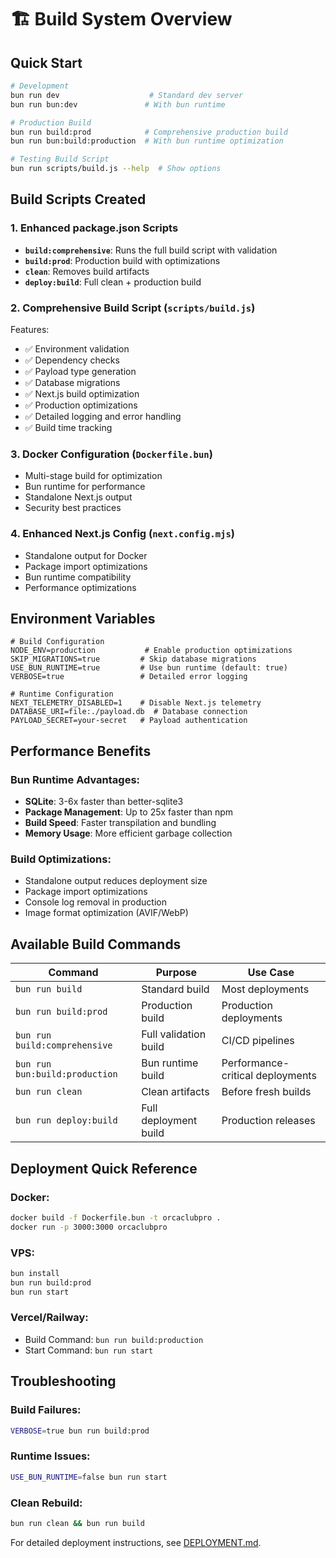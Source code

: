 # 🏗️ Build System Overview

## Quick Start

```bash
# Development
bun run dev                    # Standard dev server
bun run bun:dev               # With bun runtime

# Production Build
bun run build:prod            # Comprehensive production build
bun run bun:build:production  # With bun runtime optimization

# Testing Build Script
bun run scripts/build.js --help  # Show options
```

## Build Scripts Created

### 1. Enhanced package.json Scripts
- **`build:comprehensive`**: Runs the full build script with validation
- **`build:prod`**: Production build with optimizations
- **`clean`**: Removes build artifacts
- **`deploy:build`**: Full clean + production build

### 2. Comprehensive Build Script (`scripts/build.js`)
Features:
- ✅ Environment validation
- ✅ Dependency checks  
- ✅ Payload type generation
- ✅ Database migrations
- ✅ Next.js build optimization
- ✅ Production optimizations
- ✅ Detailed logging and error handling
- ✅ Build time tracking

### 3. Docker Configuration (`Dockerfile.bun`)
- Multi-stage build for optimization
- Bun runtime for performance
- Standalone Next.js output
- Security best practices

### 4. Enhanced Next.js Config (`next.config.mjs`)
- Standalone output for Docker
- Package import optimizations
- Bun runtime compatibility
- Performance optimizations

## Environment Variables

```env
# Build Configuration
NODE_ENV=production           # Enable production optimizations
SKIP_MIGRATIONS=true         # Skip database migrations
USE_BUN_RUNTIME=true         # Use bun runtime (default: true)
VERBOSE=true                 # Detailed error logging

# Runtime Configuration
NEXT_TELEMETRY_DISABLED=1    # Disable Next.js telemetry
DATABASE_URI=file:./payload.db  # Database connection
PAYLOAD_SECRET=your-secret   # Payload authentication
```

## Performance Benefits

### Bun Runtime Advantages:
- **SQLite**: 3-6x faster than better-sqlite3
- **Package Management**: Up to 25x faster than npm
- **Build Speed**: Faster transpilation and bundling
- **Memory Usage**: More efficient garbage collection

### Build Optimizations:
- Standalone output reduces deployment size
- Package import optimizations
- Console log removal in production
- Image format optimization (AVIF/WebP)

## Available Build Commands

| Command | Purpose | Use Case |
|---------|---------|----------|
| `bun run build` | Standard build | Most deployments |
| `bun run build:prod` | Production build | Production deployments |
| `bun run build:comprehensive` | Full validation build | CI/CD pipelines |
| `bun run bun:build:production` | Bun runtime build | Performance-critical deployments |
| `bun run clean` | Clean artifacts | Before fresh builds |
| `bun run deploy:build` | Full deployment build | Production releases |

## Deployment Quick Reference

### Docker:
```bash
docker build -f Dockerfile.bun -t orcaclubpro .
docker run -p 3000:3000 orcaclubpro
```

### VPS:
```bash
bun install
bun run build:prod
bun run start
```

### Vercel/Railway:
- Build Command: `bun run build:production`
- Start Command: `bun run start`

## Troubleshooting

### Build Failures:
```bash
VERBOSE=true bun run build:prod
```

### Runtime Issues:
```bash
USE_BUN_RUNTIME=false bun run start
```

### Clean Rebuild:
```bash
bun run clean && bun run build
```

For detailed deployment instructions, see [DEPLOYMENT.md](./DEPLOYMENT.md). 